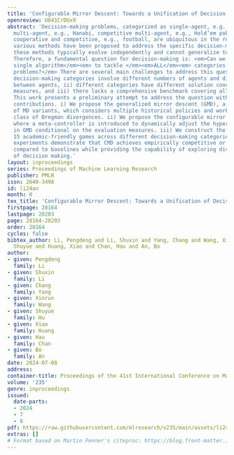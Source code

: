 ```yaml
---
title: 'Configurable Mirror Descent: Towards a Unification of Decision Making'
openreview: U841CrDUx9
abstract: 'Decision-making problems, categorized as single-agent, e.g., Atari, cooperative
  multi-agent, e.g., Hanabi, competitive multi-agent, e.g., Hold’em poker, and mixed
  cooperative and competitive, e.g., football, are ubiquitous in the real world. Although
  various methods have been proposed to address the specific decision-making categories,
  these methods typically evolve independently and cannot generalize to other categories.
  Therefore, a fundamental question for decision-making is: <em>Can we develop </em><em>a
  single algorithm</em><em> to tackle </em><em>ALL</em><em> categories of decision-making
  problems?</em> There are several main challenges to address this question: i) different
  decision-making categories involve different numbers of agents and different relationships
  between agents, ii) different categories have different solution concepts and evaluation
  measures, and iii) there lacks a comprehensive benchmark covering all the categories.
  This work presents a preliminary attempt to address the question with three main
  contributions. i) We propose the generalized mirror descent (GMD), a generalization
  of MD variants, which considers multiple historical policies and works with a broader
  class of Bregman divergences. ii) We propose the configurable mirror descent (CMD)
  where a meta-controller is introduced to dynamically adjust the hyper-parameters
  in GMD conditional on the evaluation measures. iii) We construct the GameBench with
  15 academic-friendly games across different decision-making categories. Extensive
  experiments demonstrate that CMD achieves empirically competitive or better outcomes
  compared to baselines while providing the capability of exploring diverse dimensions
  of decision making.'
layout: inproceedings
series: Proceedings of Machine Learning Research
publisher: PMLR
issn: 2640-3498
id: li24an
month: 0
tex_title: 'Configurable Mirror Descent: Towards a Unification of Decision Making'
firstpage: 28164
lastpage: 28203
page: 28164-28203
order: 28164
cycles: false
bibtex_author: Li, Pengdeng and Li, Shuxin and Yang, Chang and Wang, Xinrun and Hu,
  Shuyue and Huang, Xiao and Chan, Hau and An, Bo
author:
- given: Pengdeng
  family: Li
- given: Shuxin
  family: Li
- given: Chang
  family: Yang
- given: Xinrun
  family: Wang
- given: Shuyue
  family: Hu
- given: Xiao
  family: Huang
- given: Hau
  family: Chan
- given: Bo
  family: An
date: 2024-07-08
address:
container-title: Proceedings of the 41st International Conference on Machine Learning
volume: '235'
genre: inproceedings
issued:
  date-parts:
  - 2024
  - 7
  - 8
pdf: https://raw.githubusercontent.com/mlresearch/v235/main/assets/li24an/li24an.pdf
extras: []
# Format based on Martin Fenner's citeproc: https://blog.front-matter.io/posts/citeproc-yaml-for-bibliographies/
---
```


